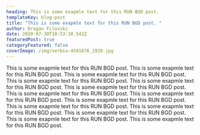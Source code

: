 ```yaml
---
heading: This is some exapmle text for this RUN BGD post.
templateKey: blog-post
title: "This is some exapmle text for this RUN BGD post. "
author: Dragan Filovski
date: 2020-07-30T10:53:10.542Z
featuredPost: true
categoryFeatured: false
coverImage: /img/serbia-4591676_1920.jpg
---
```

This is some exapmle text for this RUN BGD post. This is some exapmle text for this RUN BGD post. This is some exapmle text for this RUN BGD post. This is some exapmle text for this RUN BGD post. This is some exapmle text for this RUN BGD post. This is some exapmle text for this RUN BGD post. This is some exapmle text for this RUN BGD post. This is some exapmle text for this RUN BGD post. This is some exapmle text for this RUN BGD post. This is some exapmle text for this RUN BGD post. This is some exapmle text for this RUN BGD post. This is some exapmle text for this RUN BGD post. This is some exapmle text for this RUN BGD post. This is some exapmle text for this RUN BGD post.